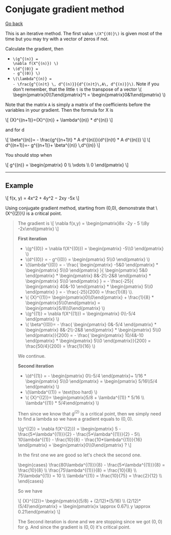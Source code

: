 # Conjugate gradient method

[Go back](..)

<p>
This is an iterative method.
The first value
<code class="mathjax_process">\(X^{(0)}\)</code>
is given most of the time but you may try with a
vector of zeros if not.
</p>

Calculate the gradient, then

<ul>
<li><code class="mathjax_process">\(g^{(n)} =
\nabla f(X^{(n)}) \)</code></li>
<li><code class="mathjax_process">\(d^{(0)} =
- g^{(0)} \)</code></li>
<li><code class="mathjax_process">\(\lambda^{(n)} =
- \frac{g^{(n)t} \, d^{(n)}}{d^{(n)t}\,A\, d^{(n)}}\)</code>.
Note if you don't remember, that the little <code>t</code>
is the transpose of a vector <span>
\(
\begin{pmatrix}0\\1\end{pmatrix}^t =
\begin{pmatrix}0&1\end{pmatrix}
\)
</span>
</li>
</ul>

Note that the matrix ``A`` is simply a matrix of the
coefficients before the variables in your gradient.
Then the formula for X is

<div>
\[
{X}^{(n+1)}={X}^{(n)} 
+ \lambda^{(n)} * d^{(n)}
\]
</div>

and for d

<div>
\[
\beta^{(n)}=
- \frac{g^{(n+1)t} * A d^{(n)}}{d^{(n)t} * A d^{(n)}}
\]
\[
d^{(n+1)}=- g^{(n+1)}+
\beta^{(n)} \,d^{(n)}
\]
</div>

You should stop when

<div>
\[
g^{(n)} = 
\begin{pmatrix}
0 \\ \vdots \\ 0
\end{pmatrix}
\]
</div>

<hr class="sr">

## Example

<p>
\[
f(x, y) = 4x^2 + 4y^2 − 2xy -5x
\]
</p>

<div>
Using conjugate gradient method, starting from
(0,0), demonstrate that
<span class="mathjax_process">\(X^{(2)}\)
</span>
is a critical point.
</div>

<blockquote class="spoiler">
<p>The gradient is
\[ \nabla f(x,y) = \begin{pmatrix}8x -2y - 5
\\8y -2x\end{pmatrix} \] </p>

<p><b>First iteration</b></p>
<ul>
<li class="mathjax_process">\(g^{(0)} =
\nabla f(X^{(0)}) = 
\begin{pmatrix}
-5\\0
\end{pmatrix}
\)
</li>
<li class="mathjax_process">\(d^{(0)} =
- g^{(0)} =
\begin{pmatrix}
5\\0
\end{pmatrix}
\)
</li>
<li class="mathjax_process">\(\lambda^{(0)} =
- 
\frac{
\begin{pmatrix}
-5&0
\end{pmatrix}
*
\begin{pmatrix}
5\\0
\end{pmatrix}
}{
\begin{pmatrix}
5&0
\end{pmatrix}
*
\begin{pmatrix}
8&-2\\-2&8
\end{pmatrix}
*
\begin{pmatrix}
5\\0
\end{pmatrix}
}
=
- \frac{-25}{
\begin{pmatrix}
40&-10
\end{pmatrix}
*
\begin{pmatrix}
5\\0
\end{pmatrix}
}
=
- \frac{-25}{200}
= \frac{1}{8}
\).
</li>
<li class="mathjax_process">
\(
{X}^{(1)}= \begin{pmatrix}0\\0\end{pmatrix}
+ \frac{1}{8} * \begin{pmatrix}5\\0\end{pmatrix}
= \begin{pmatrix}5/8\\0\end{pmatrix}
\)
</li>
<li class="mathjax_process">\(g^{(1)} =
\nabla f(X^{(1)}) = 
\begin{pmatrix}
0\\-5/4
\end{pmatrix}
\)
</li>
<li class="mathjax_process">
\(
\beta^{(0)}=
- \frac{
\begin{pmatrix}
0&-5/4
\end{pmatrix}
*
\begin{pmatrix}
8&-2\\-2&8
\end{pmatrix}
*
\begin{pmatrix}
5\\0
\end{pmatrix}}{200}
=
- \frac{
\begin{pmatrix}
10/4&-10
\end{pmatrix}
*
\begin{pmatrix}
5\\0
\end{pmatrix}}{200}
= \frac{50/4}{200}
= \frac{1}{16}
\)
</li>
</ul>

We continue.

<p><b>Second iteration</b></p>
<ul>
<li class="mathjax_process">\(d^{(1)} =
- \begin{pmatrix}
0\\-5/4
\end{pmatrix}+ 1/16  *  \begin{pmatrix}
5\\0
\end{pmatrix}
=
\begin{pmatrix}
5/16\\5/4
\end{pmatrix}
\)
</li>
<li class="mathjax_process">\(\lambda^{(1)}
= \text{too hard}
\)
</li>
<li class="mathjax_process">
\(
{X}^{(2)}= \begin{pmatrix}5/8 + \lambda^{(1)} * 5/16
\\ \lambda^{(1)} * 5/4\end{pmatrix}
\)
</li>
</ul>

Then since we know that $g^{(2)}$ is a critical point,
then we simply need to find a lambda so we have
a gradient equals to $(0,0)$.

<div class="mathjax_process">\[g^{(2)} =
\nabla f(X^{(2)}) = 
\begin{pmatrix}
5 - \frac{5*\lambda^{(1)}}{2}
- \frac{5*\lambda^{(1)}}{2} - 5\\
10\lambda^{(1)} - \frac{10}{8}
- \frac{10*\lambda^{(1)}}{16}
\end{pmatrix} =
\begin{pmatrix}0\\0\end{pmatrix} ?
\]
</div>

In the first one we are good so let's check the
second one.

<div class="mathjax_process">
\begin{cases}
\frac{80\lambda^{(1)}}{8} - \frac{5*\lambda^{(1)}}{8}
= \frac{10}{8} \\
\frac{75\lambda^{(1)}}{8} = \frac{10}{8} \\
75\lambda^{(1)} = 10 \\
\lambda^{(1)} = \frac{10}{75} = \frac{2}{12} \\
\end{cases}

So we have

<div class="mathjax_process">\[
{X}^{(2)}= 
\begin{pmatrix}(5/8) + (2/12)*(5/16)
\\ (2/12)*(5/4)\end{pmatrix}
=
\begin{pmatrix}x \approx  0.67\\ y \approx 0.21\end{pmatrix}
\]
</div>

The Second iteration is done and we are stopping
since we got $(0,0)$ for g. And since
the gradient is $(0,0)$ it's critical point.
</div>
</blockquote>